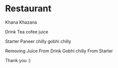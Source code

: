 # Restaurant
Khana Khazana

Drink
Tea
cofee
juice

Starter
Paneer chilly
gobhi chilly

Removing
Juice From Drink
Gobhi chilly From Starter

Thank you :)
